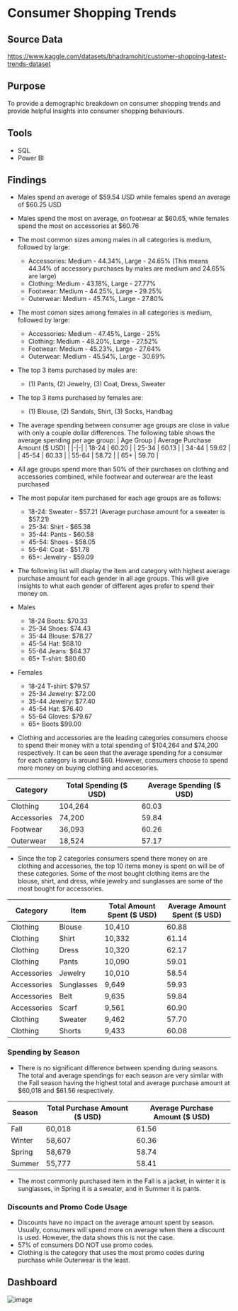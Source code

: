 # Consumer Shopping Trends
## Source Data
https://www.kaggle.com/datasets/bhadramohit/customer-shopping-latest-trends-dataset

## Purpose
To provide a demographic breakdown on consumer shopping trends and provide helpful insights into consumer shopping behaviours.

## Tools
- SQL
- Power BI

## Findings
- Males spend an average of $59.54 USD while females spend an average of $60.25 USD
- Males spend the most on average, on footwear at $60.65, while females spend the most on accessories at $60.76
- The most common sizes among males in all categories is medium, followed by large:
  - Accessories: Medium - 44.34%, Large - 24.65% (This means 44.34% of accessory purchases by males are medium and 24.65% are large)
  - Clothing: Medium - 43.18%, Large - 27.77%
  - Footwear: Medium - 44.25%, Large - 29.25%
  - Outerwear: Medium - 45.74%, Large - 27.80%
- The most comon sizes among females in all categories is medium, followed by large:
  - Accessories: Medium - 47.45%, Large - 25%
  - Clothing: Medium - 48.20%, Large - 27.52%
  - Footwear: Medium - 45.23%, Large - 27.64%
  - Outerwear: Medium - 45.54%, Large - 30.69%
- The top 3 items purchased by males are:
  - (1) Pants, (2) Jewelry, (3) Coat, Dress, Sweater
- The top 3 items purchased by females are:
  - (1) Blouse, (2) Sandals, Shirt, (3) Socks, Handbag
- The average spending between consumer age groups are close in value with only a couple dollar differences. The following table shows the average spending per age group:
| Age Group | Average Purchase Amount ($ USD) |
|-|-|
| 18-24 | 60.20 |
| 25-34 | 60.13 |
| 34-44 | 59.62 |
| 45-54 | 60.33 |
| 55-64 | 58.72 |
| 65+ | 59.70 |
- All age groups spend more than 50% of their purchases on clothing and accessories combined, while footwear and outerwear are the least purchased
- The most popular item purchased for each age groups are as follows:
  - 18-24: Sweater - $57.21 (Average purchase amount for a sweater is $57.21)
  - 25-34: Shirt - $65.38
  - 35-44: Pants - $60.58
  - 45-54: Shoes - $58.05
  - 55-64: Coat - $51.78
  - 65+: Jewelry - $59.09
- The following list will display the item and category with highest average purchase amount for each gender in all age groups. This will give insights to what each gender of different ages prefer to spend their money on.
- Males
  - 18-24 Boots: $70.33
  - 25-34 Shoes: $74.43 
  - 35-44 Blouse: $78.27
  - 45-54 Hat: $68.10
  - 55-64 Jeans: $64.37
  - 65+ T-shirt: $80.60
- Females
  - 18-24 T-shirt: $79.57
  - 25-34 Jewelry: $72.00
  - 35-44 Jewelry: $77.40
  - 45-54 Hat: $76.40
  - 55-64 Gloves: $79.67
  - 65+ Boots $99.00



- Clothing and accessories are the leading categories consumers choose to spend their money with a total spending of $104,264 and $74,200 respectively. It can be seen that the average spending for a consumer for each category is around $60. However, consumers choose to spend more money on buying clothing and accesories.

| Category | Total Spending ($ USD) | Average Spending ($ USD) | 
|-|-|-|
| Clothing | 104,264 | 60.03 |
| Accessories | 74,200 | 59.84 |
| Footwear | 36,093 | 60.26 |
| Outerwear | 18,524 | 57.17 |

- Since the top 2 categories consumers spend there money on are clothing and accessories, the top 10 items money is spent on will be of these categories. Some of the most bought clothing items are the blouse, shirt, and dress, while jewelry and sunglasses are some of the most bought for accessories.
  
| Category | Item | Total Amount Spent ($ USD) | Average Amount Spent ($ USD) |
|-|-|-|-|
| Clothing | Blouse | 10,410 | 60.88 |
| Clothing | Shirt | 10,332 | 61.14 |
| Clothing | Dress | 10,320 | 62.17 |
| Clothing | Pants | 10,090 | 59.01 |
| Accessories | Jewelry | 10,010 | 58.54 |
| Accessories | Sunglasses | 9,649 | 59.93 |
| Accessories | Belt | 9,635 | 59.84 |
| Accessories | Scarf | 9,561 | 60.90 |
| Clothing | Sweater | 9,462 | 57.70 |
| Clothing | Shorts | 9,433 | 60.08 |



### Spending by Season

- There is no significant difference between spending during seasons. The total and average spendings for each season are very similar with the Fall season having the highest total and average purchase amount at $60,018 and $61.56 respectively. 

| Season | Total Purchase Amount ($ USD) | Average Purchase Amount ($ USD) |
|-|-|-|
| Fall | 60,018 | 61.56 | 
| Winter | 58,607 | 60.36 |
| Spring | 58,679 | 58.74 |
| Summer | 55,777 | 58.41 |

- The most commonly purchased item in the Fall is a jacket, in winter it is sunglasses, in Spring it is a sweater, and in Summer it is pants.

### Discounts and Promo Code Usage
- Discounts have no impact on the average amount spent by season. Usually, consumers will spend more on average when there a discount is used. However, the data shows this is not the case.
- 57% of consumers DO NOT use promo codes.
- Clothing is the category that uses the most promo codes during purchase while Outerwear is the least.

## Dashboard
![image](https://github.com/user-attachments/assets/281409f7-5ab5-4b67-9d16-be34b7811a65)


 

